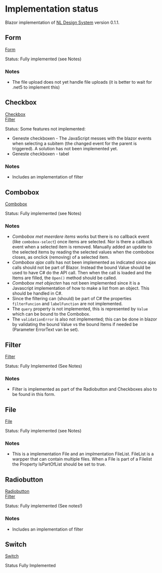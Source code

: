 # Implementation status
Blazor implementation of [NL Design System](https://nl-design-system.gitlab.io/nl-design-system/index.html) version 0.1.1. 

## Form

[Form](https://nl-design-system.gitlab.io/nl-design-system/componenten/form/index.html)

Status: Fully implemented (see Notes)

### Notes
- The file upload does not yet handle file uploads (it is better to wait for .net5 to implement this)

## Checkbox

[Checkbox](https://nl-design-system.gitlab.io/nl-design-system/componenten/checkbox/index.html)  
[Filter](https://nl-design-system.gitlab.io/nl-design-system/componenten/filter/index.html)

Status: Some features not implemented:

- Geneste checkboxen - The JavaScript messes with the blazor events when selecting a subitem (the changed event for the parent is triggered). A solution has not been implemented yet.
- Geneste checkboxen - tabel

### Notes
- Includes an implementation of filter

## Combobox

[Combobox](https://nl-design-system.gitlab.io/nl-design-system/componenten/combobox/index.html)

Status: Fully implemented (see Notes)

### Notes

- *Combobox met meerdere items* works but there is no callback event (like `combobox-select`) once items are selected. Nor is there a callback event when a selected item is removed. Manually added an update to the selected items by reading the selected values when the combobox closes, as onclick (removing) of a selected item.
- *Combobox ajax calls* has not been implemented as indicated since ajax calls should not be part of Blazor. Instead the bound Value should be used to have C# do the API call. Then when the call is loaded and the Items are filled, the `Open()` method should be called.
- *Combobox met objecten* has not been implemented since it is a Javascript implementation of how to make a list from an object. This should be handled in C#.
- Since the filtering can (should) be part of C# the properties `filterFuncion` and `labelFunction` are not implemented.
- The `query` property is not implemented, this is represented by `Value` which can be bound to the Combobox.
- The `validationError` is also not implemented; this can be done in blazor by validating the bound Value vs the bound Items if needed be (Parameter ErrorText van be set).

## Filter

[Filter](https://nl-design-system.gitlab.io/nl-design-system/componenten/filter/index.html)

Status: Fully Implemented (See Notes)

### Notes

- Filter is implemented as part of the Radiobutton and Checkboxes also to be found in this form.

## File

[File](https://nl-design-system.gitlab.io/nl-design-system/componenten/file/index.html)

Status: Fully implemented (see Notes)

### Notes

- This is a implementation File and an implmentation FileList. FileList is a warpper that can contain multiple files. When a File is part of a Filelist the Property IsPartOfList should be set to true.

## Radiobutton

[Radiobutton](https://nl-design-system.gitlab.io/nl-design-system/componenten/radio/index.html)  
[Filter](https://nl-design-system.gitlab.io/nl-design-system/componenten/filter/index.html)

Status: Fully implemented (See notes!)

### Notes

- Includes an implementation of filter

## Switch

[Switch](https://nl-design-system.gitlab.io/nl-design-system/componenten/switch/index.html)

Status Fully Implemented